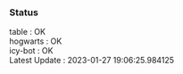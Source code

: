### Status


table : OK  
hogwarts : OK  
icy-bot : OK  
Latest Update : 2023-01-27 19:06:25.984125
